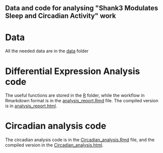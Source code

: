 ## Data and code for analysing "Shank3 Modulates Sleep and Circadian Activity" work

# Data
All the needed data are in the [data](data) folder

# Differential Expression Analysis code
The useful functions are stored in the [R](R) folder, while the workflow in Rmarkdown 
format is in the [analysis_report.Rmd](analysis_report.Rmd) file.
The compiled version is in [analysis_report.html](analysis_report.html).

# Circadian analysis code
The circadian analysis code is in the [Circadian_analysis.Rmd](Circadian_analysis.Rmd)
file, and the compiled version in the [Circadian_analysis.html](Circadian_analysis.html).
